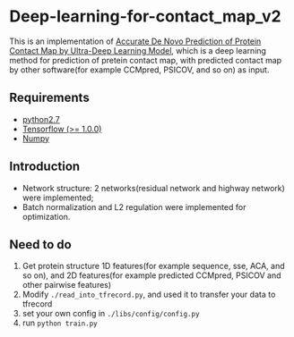 # Deep-learning-for-contact\_map\_v2

This is an implementation of [Accurate De Novo Prediction of Protein Contact Map by Ultra-Deep Learning Model](https://journals.plos.org/ploscompbiol/article?id=10.1371/journal.pcbi.1005324), which is a deep learning method for prediction of pretein contact map, with predicted contact map by other software(for example CCMpred, PSICOV, and so on) as input.

## Requirements

- [python2.7]()
- [Tensorflow (>= 1.0.0)](https://www.tensorflow.org/install/install_linux)
- [Numpy](https://github.com/numpy/numpy/blob/master/INSTALL.rst.txt)

## Introduction
- Network structure: 2 networks(residual network and highway network) were implemented;
- Batch normalization and L2 regulation were implemented for optimization. 

## Need to do
1. Get protein structure 1D features(for example sequence, sse, ACA, and so on), and 2D features(for example predicted CCMpred, PSICOV and other pairwise features)
2. Modify `./read_into_tfrecord.py`, and used it to transfer your data to tfrecord
3. set your own config in `./libs/config/config.py`
4. run `python train.py`
